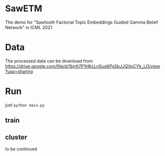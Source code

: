 # SawETM

The demo for "Sawtooth Factorial Topic Embeddings Guided Gamma Belief Network" in ICML 2021

# Data

The processed data can be download from https://drive.google.com/file/d/1bjrIt7P1HKcLnSusKPs5bJJQVoCYk_LO/view?usp=sharing

# Run

just ```python main.py```

## train


## cluster

to be continued

